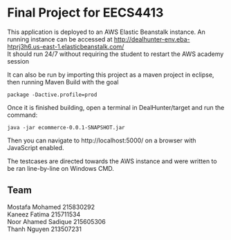 # Final Project for EECS4413

This application is deployed to an AWS Elastic Beanstalk instance.
An running instance can be accessed at http://dealhunter-env.eba-htprj3h6.us-east-1.elasticbeanstalk.com/   
It should run 24/7 without requiring the student to restart the AWS academy session

It can also be run by importing this project as a maven project in eclipse, then running Maven Build with the goal 

    package -Dactive.profile=prod

Once it is finished building, open a terminal in DealHunter/target and run the command: 

    java -jar ecommerce-0.0.1-SNAPSHOT.jar
Then you can navigate to http://localhost:5000/ on a browser with JavaScript enabled. 



The testcases are directed towards the AWS instance and were written to be ran line-by-line on Windows CMD.

## Team
Mostafa Mohamed 215830292  
Kaneez Fatima 215711534  
Noor Ahamed Sadique 215605306  
Thanh Nguyen 213507231  
